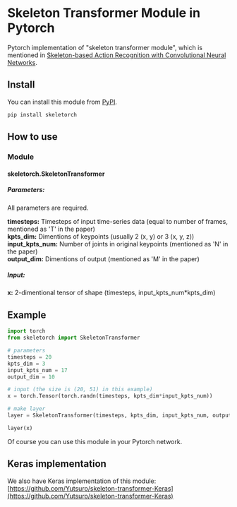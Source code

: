 # Skeleton Transformer Module in Pytorch

Pytorch implementation of "skeleton transformer module", which is mentioned in [Skeleton-based Action Recognition with Convolutional Neural Networks](https://arxiv.org/abs/1704.07595).

## Install

You can install this module from [PyPI](https://pypi.org/project/skeletorch).

```sh
pip install skeletorch
```

## How to use

### Module

#### skeletorch.SkeletonTransformer

##### Parameters:

All parameters are required.

**timesteps:** Timesteps of input time-series data (equal to number of frames, mentioned as 'T' in the paper)  
**kpts_dim:** Dimentions of keypoints (usually 2 (x, y) or 3 (x, y, z))  
**input_kpts_num:** Number of joints in original keypoints (mentioned as 'N' in the paper)  
**output_dim:** Dimentions of output (mentioned as 'M' in the paper)

##### Input:

**x:** 2-dimentional tensor of shape (timesteps, input_kpts_num*kpts_dim)

## Example        

```python
import torch
from skeletorch import SkeletonTransformer

# parameters
timesteps = 20
kpts_dim = 3
input_kpts_num = 17
output_dim = 10

# input (the size is (20, 51) in this example)
x = torch.Tensor(torch.randn(timesteps, kpts_dim*input_kpts_num))

# make layer
layer = SkeletonTransformer(timesteps, kpts_dim, input_kpts_num, output_dim)

layer(x)
```

Of course you can use this module in your Pytorch network.

## Keras implementation

We also have Keras implementation of this module:  
[https://github.com/Yutsuro/skeleton-transformer-Keras](https://github.com/Yutsuro/skeleton-transformer-Keras)